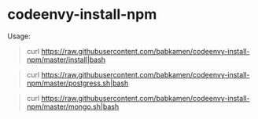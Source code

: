 # codeenvy-install-npm

Usage:

>curl https://raw.githubusercontent.com/babkamen/codeenvy-install-npm/master/install|bash

>curl https://raw.githubusercontent.com/babkamen/codeenvy-install-npm/master/postgress.sh|bash

>curl https://raw.githubusercontent.com/babkamen/codeenvy-install-npm/master/mongo.sh|bash
